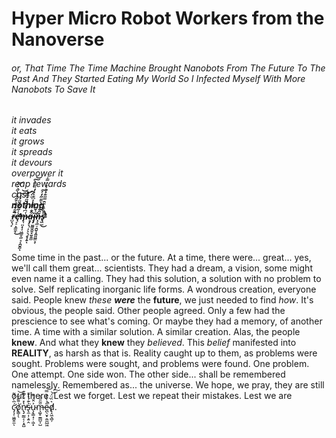 # Hyper Micro Robot Workers from the Nanoverse
###### or, That Time The Time Machine Brought Nanobots From The Future To The Past And They Started Eating My World So I Infected Myself With More Nanobots To Save It 


*it invades*<br>
*it eats*<br>
*it grows*<br>
*it spreads*<br>
*it devours*<br>
*overpower it*<br>
*reap rewards*<br>
*cost?*<br>
***nothing***<br>
***__~~r̶̺̣̹̘̅͋̄̿͛̄̋͒́̀̋͛̇͆̚͝ę̵̛̛̞̠͙͇̼̖̀͐̋̃̐̆̈́̍͛̕͜͝͝m̷̡̜̤̞̘̘͖̳͔̻͉͔̯̬̻͑͆̔̊̑̆̈̇͆͂͝ͅḁ̴̡̞̹̘̖͉̹̥̩̱͒̐̿̈͛̽͆͊̀̔̒̏̈̈̀͘͠͝ͅi̴̡̡̫̰͖̯̱̟̮̱̻͐̌͊̕ň̵͓͔̻̠̯̮̝̯͈̬̳̖͔̂̑́̅̀̈̎̋̓́͠s̴̢̛͖̲͌̏͒͛̈̑̿̈͊̉̊͐̽͐̿̾̕͘̚͜~~__***<br>
<br>
<br>

Some time in the past... or the future. At a time, there were... great... yes, we'll call them
great... scientists. They had a dream, a vision, some might even name it a calling. They had this
solution, a solution with no problem to solve. Self replicating inorganic life forms. A wondrous
creation, everyone said. People knew *these* ***were*** the **future**, we just needed to find
*how*. It's obvious, the people said. Other people agreed. Only a few had the prescience to see
what's coming. Or maybe they had a memory, of another time. A time with a similar solution. A
similar creation. Alas, the people **knew**. And what they **knew** they *believed*. This *belief*
manifested into __**REALITY**__, as harsh as that is. Reality caught up to them, as problems were
sought. Problems were sought, and problems were found. One problem. One attempt. One side won.
The other side... shall be remembered namelessly. Remembered as... the universe. We hope,
we pray, they are still out there. Lest we forget. Lest we repeat their mistakes.
Lest we are ć̷̡̧̛̜͖̳̭̼̅̀̈́͌ͅo̸̢̳̩̖͗͌̋̋͗͘͝n̵̢̡̰̳͔̦͙̱̺̔̽̈̈́͆̋̕s̵̢̼̣̩͕͍̭͐͊͗͛̍̈͘u̴̧̨̳̘̹̣͖͓͐̈̌́͌m̶̧̺̥̼͇̺͎̺̋̃̎̅͐e̴̪̖̮͓̯̼̪̲͖̎̉̀̂̓̿̚͝d̸̢̝͖͉̻̦͛̈́̈́͝͠.